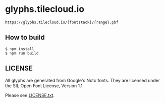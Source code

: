 # glyphs.tilecloud.io

```
https://glyphs.tilecloud.io/{fontstack}/{range}.pbf
```

## How to build

```
$ npm install
$ npm run build
```

## LICENSE

All glyphs are generated from Google's Noto fonts. They are licensed under the SIL Open Font License, Version 1.1.

Please see [LICENSE.txt](LICENSE.txt).